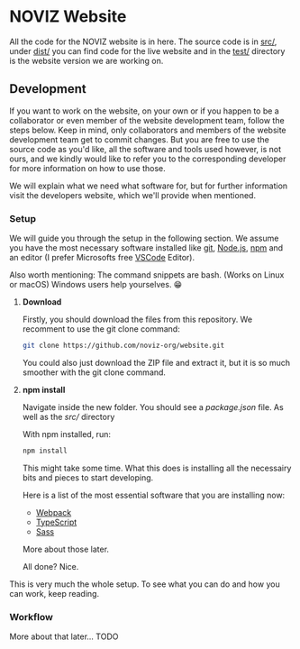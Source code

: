 # NOVIZ Website

All the code for the NOVIZ website is in here.
The source code is in [src/](src/), under [dist/](dist/) you can find code for the live website and in the [test/](test/) directory is the website version we are working on.

## Development

If you want to work on the website, on your own or if you happen to be a collaborator or even member of the website development team, follow the steps below.
Keep in mind, only collaborators and members of the website development team get to commit changes. But you are free to use the source code as you'd like, all the software and tools used however, is not ours, and we kindly would like to refer you to the corresponding developer for more information on how to use those.

We will explain what we need what software for, but for further information visit the developers website, which we'll provide when mentioned.

### Setup

We will guide you through the setup in the following section. We assume you have the most necessary software installed like [git](https://git-scm.com/), [Node.js](https://nodejs.org/en/), [npm](https://www.npmjs.com/) and an editor (I prefer Microsofts free [VSCode](https://code.visualstudio.com/) Editor).

Also worth mentioning: The command snippets are bash. (Works on Linux or macOS) Windows users help yourselves. :grin:

1. **Download**
    
    Firstly, you should download the files from this repository. We recomment to use the git clone command:

    ```.sh
    git clone https://github.com/noviz-org/website.git
    ```

    You could also just download the ZIP file and extract it, but it is so much smoother with the git clone command.

2. **npm install**

    Navigate inside the new folder. You should see a *package.json* file. As well as the *src/* directory

    With npm installed, run:
    ```.sh
    npm install
    ```

    This might take some time. What this does is installing all the necessairy bits and pieces to start developing.

    Here is a list of the most essential software that you are installing now:
    - [Webpack](https://webpack.js.org/)
    - [TypeScript](https://www.typescriptlang.org/)
    - [Sass](https://sass-lang.com/)

    More about those later.

    All done? Nice.

This is very much the whole setup. To see what you can do and how you can work, keep reading.

### Workflow

More about that later... TODO